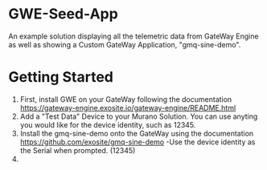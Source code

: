 # GWE-Seed-App
An example solution displaying all the telemetric data from GateWay Engine as well as showing a Custom GateWay Application, "gmq-sine-demo".
# Getting Started
1. First, install GWE on your GateWay following the documentation https://gateway-engine.exosite.io/gateway-engine/README.html
2. Add a "Test Data" Device to your Murano Solution. You can use anyting you would like for the device identity, such as 12345.
3. Install the gmq-sine-demo onto the GateWay using the documentation https://github.com/exosite/gmq-sine-demo
	-Use the device identity as the Serial when prompted. (12345)
4. 
